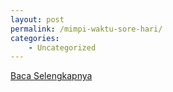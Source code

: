 ```yaml
---
layout: post
permalink: /mimpi-waktu-sore-hari/
categories:
    - Uncategorized
---
```


[Baca Selengkapnya](/02)